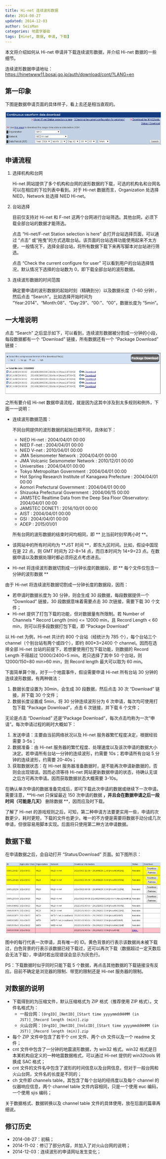 ```yaml
---
title: Hi-net 连续波形数据
date: 2014-08-27
updated: 2014-12-03
author: SeisMan
categories: 地震学基础
tags: [Hinet, 数据, 申请, 下载]
---
```


本文将介绍如何从 Hi-net 申请并下载连续波形数据，并介绍 Hi-net 数据的一些细节。

连续波形数据申请地址： <https://hinetwww11.bosai.go.jp/auth/download/cont/?LANG=en>

<!--more-->

## 第一印象

下图是数据申请页面的具体样子，看上去还是相当直观的。

![](/images/2014082701.jpg)

## 申请流程

1.  选择机构和台网

    Hi-net 网站提供了多个机构和台网的波形数据的下载，可选的机构名和台网名可以在相应的下拉列表中看到。对于 Hi-net 数据而言，Organization 处选择 NIED，Network 处选择 NIED
    Hi-net。

2.  台站选择

    目前仅支持对 Hi-net 和 F-net 这两个台网进行台站筛选。其他台网，必须下载全部台站的数据才能筛选。

    点击 “Hi-net/F-net Station selection is here” 会打开台站选择页面，可以通过 “点击” 或“拖曳”的方式选取台站。该页面的台站选择功能使用起来不太方便，一般情况下，选择全部台站，将所有数据下载下来再写脚本对台站进行筛选。

    点击 “Check the current configure for user” 可以看到用户的台站选择情况，默认情况下选择的台站数为 0，即下载全部台站的波形数据。

3.  连续波形数据的时间范围

    确定要申请的波形数据的起始时刻（精确到分）以及数据长度（1-60 分钟），然后点击 “Search”。比如选择开始时间为 “Year:2014”、“Month:08”、“Day:29”、“00:”、“00”，数据长度为 “5min”。

## 一大堆说明

点击 “Search” 之后显示如下，可以看到，连续波形数据被分割成一分钟的小段，每段数据都有一个 “Download” 链接，所有数据还有一个 “Package Download” 链接：

![](/images/2014082702.png)

之所有要介绍 Hi-net 数据申请流程，就是因为这其中涉及到太多规则和例外，下面一一说明：

-   连续波形数据范围：

    不同台网提供的波形数据的起始日期不同，具体如下：

    -   NIED Hi-net : 2004/04/01 00:00
    -   NIED F-net : 2004/04/01 00:00
    -   NIED V-net : 2010/04/01 00:00
    -   JMA Seismometer Network : 2004/04/01 00:00
    -   JMA Volcanic Seismometer Network : 2010/12/01 00:00
    -   Universities : 2004/04/01 00:00
    -   Tokyo Metropolitan Government : 2004/04/01 00:00
    -   Hot Spring Research Institute of Kanagawa Prefecture : 2004/04/01 00:00
    -   Aomori Prefectural Government : 2004/04/01 00:00
    -   Shizuoka Prefectural Government : 2004/06/15 00:00
    -   JAMSTEC Realtime Data from the Deep Sea Floor Observatory: 2004/04/01 00:00
    -   JAMSTEC DONET1 : 2014/10/01 00:00
    -   AIST : 2004/04/01 00:00
    -   GSI : 2004/04/01 00:00
    -   ADEP : 2015/01/01

    所有台网的波形数据的结束时间均相同，即 ** 比当前时刻早两小时 **。

-   该网站中的所有时间均为 **JST 时间 **，即东九区时间。比如，假设中国现在是 22 点，则 GMT 时间为 22-8=14 点，而日本时间为 14+9=23 点。在数据申请以及数据处理时都必须将这点考虑进去。
-   Hi-net 将连续波形数据切割成一分钟长度的数据段，即 ** 每个文件仅包含一分钟的波形数据 **

由于 Hi-net 将连续波形数据切割成一分钟长度的数据段，因而：

-   若申请时数据长度为 30 分钟，则会生成 30 段数据，每段数据提供一个 “Download” 链接，30 段数据意味着需要点击 30 次链接，需要下载 30 个文件；
-   Hi-net 提供了打包下载的功能，但对数据量有所限制。若 Number of Channels \* Record Length (min) \<= 12000 min，且 Record Length < 60 min，则可以将多段数据打包下载，即 “Package Download”

以 Hi-net 为例，Hi-net 共计约 800 个台站（经统计为 785 个），每个台站三个 channel（个别台站有两个或四个），即约 800\*3=2400 个 channel。因而在选择全部 Hi-net 台站的前提下，若想要使用打包下载功能，则数据的 Record Length 不得超过 12000/2400=5 min。若只选择了其中 50 个台站，则 12000/150=80
min\>60 min，则 Record length 最大可以取为 60 min。

下面简单算个账，对于一个地震事件，假设需要申请 Hi-net 所有台站 30 分钟的连续波形数据，有两种做法：

1.  数据长度设置为 30min，会生成 30 段数据，然后点击 30 次 “Download” 链接，并下载 30 个文件；
2.  数据长度设置成 5min，将 30 分钟连续波形分为 6 次申请，每次均可使用打包下载 “Package Download”，点击 6 次链接，并下载 6 个文件；

无论是点击 “Download” 还是“Package Download”，每次点击均称为一次“申请”。每次申请过程的耗时大概如下：

1.  发送申请：主要由当前网络状况以及 Hi-net 服务器繁忙程度决定，根据经验需要 3-5s；
2.  数据准备：由 Hi-net 服务器的繁忙程度、处理速度以及该次申请的数据大小决定。若申请所有台站一分钟的连续波形，约需要 10s；若申请所有台站 5 分钟的连续波形，约需要 20-40s；
3.  获取数据状态：在 Hi-net 服务器准备数据时，是不能再次申请新数据的，否则会出现错误。因而必须等待 Hi-net 网站更新数据申请的状态，待确认无误之后方可再次申请。因而获取数据状态大概需要 3-10s。

在确认单次申请的数据准备完成后，即可下载此次申请的数据或继续下一次申请。需要注意，**Hi-net 只保留最近 150 次申请的数据 **，并且会在数据申请之后一段时间（可能是几天）** 删除数据 **，因而应及时下载。

了解了 Hi-net 的游戏规则之后，可知，第二种申请方法要更实用一些，申请的次数更少，耗时更短，下载的文件也更少。唯一的不方便是需要将数据手动分成几次申请，但很容易用脚本实现。后面将只使用第二种方法申请数据。

## 数据下载

在申请数据之后，会自动打开 “Status/Download” 页面。如下图所示：

![](/images/2014082703.png)

图中的每行代表一次申请，具有唯一的 ID。黄色背景的行表示该数据尚未被下载过，白色背景的行表示该数据已经下载过，还可以再次下载（数据超过一定天数后会无法下载），申请时若出现错误会显示为灰色行。

PS：下载数据时似乎同时只能下载 5 个数据，再点击其他数据的下载链接没有反应。目前不确定是浏览器的限制、带宽的限制还是 Hi-net 服务器的限制。

## 对数据的说明

-   下载得到的为压缩文件，默认压缩格式为 ZIP 格式（推荐使用 ZIP 格式）。文件名格式为：
    -   一般台网：`[OrgID]_[NetID]_[Start time yyyymmddHHMM (in JST)]_[Record length (min)].zip`
    -   火山台网：`[OrgID]_[NetID]_[VolcID]_[Start time yyyymmddHHMM (in JST)]_[Record length (min)].zip`
-   每个 ZIP 文件中包含了若干个 cnt 文件、两个 ch 文件以及一个 readme 文件；
-   cnt 文件中包含了一分钟的地震波形数据，为 win32 格式。win32 格式是日本某机构自定义的一种地震数据格式，可以通过 Hi-net 提供的 win32tools 转换成 SAC 格式；
-   cnt 文件的文件名中包含了波形的时间信息以及台网信息，但对于一般台网和火山台网，文件名的长度是不同的；
-   ch 文件即 channels table，其包含了每个台站的经纬度以及每个 channel 的仪器响应信息，两个 channel table 文件内容相同，只是一个使用 euc 编码，一个使用 sjis 编码；

关于数据格式、数据转换以及 channel table 文件的具体使用，放在后面的篇章再细说。

## 修订历史

-   2014-08-27：初稿；
-   2014-11-02：修订了部分内容，并加入了对火山台网的说明；
-   2014-12-03：连续波形的申请网址发生变化；
